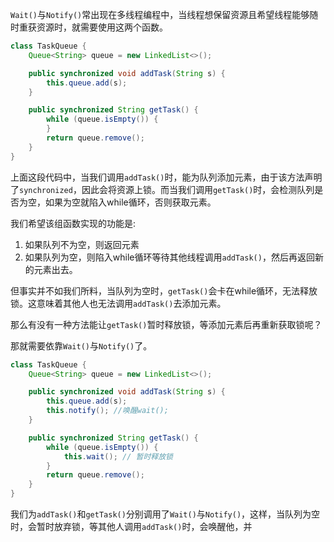`Wait()`与`Notify()`常出现在多线程编程中，当线程想保留资源且希望线程能够随时重获资源时，就需要使用这两个函数。

```java
class TaskQueue {
    Queue<String> queue = new LinkedList<>();

    public synchronized void addTask(String s) {
        this.queue.add(s);
    }

    public synchronized String getTask() {
        while (queue.isEmpty()) {
        }
        return queue.remove();
    }
}
```
上面这段代码中，当我们调用`addTask()`时，能为队列添加元素，由于该方法声明了`synchronized`，因此会将资源上锁。而当我们调用`getTask()`时，会检测队列是否为空，如果为空就陷入while循环，否则获取元素。

我们希望该组函数实现的功能是:
1. 如果队列不为空，则返回元素
2. 如果队列为空，则陷入while循环等待其他线程调用`addTask()`，然后再返回新的元素出去。

但事实并不如我们所料，当队列为空时，`getTask()`会卡在while循环，无法释放锁。这意味着其他人也无法调用`addTask()`去添加元素。

那么有没有一种方法能让`getTask()`暂时释放锁，等添加元素后再重新获取锁呢？

那就需要依靠`Wait()`与`Notify()`了。

```java
class TaskQueue {
    Queue<String> queue = new LinkedList<>();

    public synchronized void addTask(String s) {
        this.queue.add(s);
		this.notify(); //唤醒wait();
    }

    public synchronized String getTask() {
        while (queue.isEmpty()) {
			this.wait(); // 暂时释放锁
        }
        return queue.remove();
    }
}
```

我们为`addTask()`和`getTask()`分别调用了`Wait()`与`Notify()`，这样，当队列为空时，会暂时放弃锁，等其他人调用`addTask()`时，会唤醒他，并